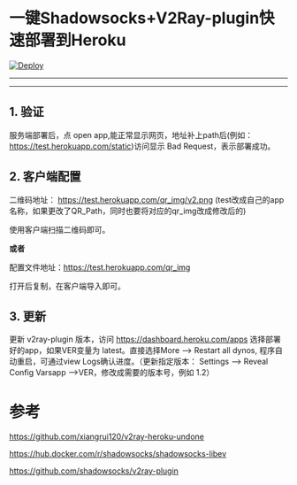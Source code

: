 # 一键Shadowsocks+V2Ray-plugin快速部署到Heroku

[![Deploy](https://www.herokucdn.com/deploy/button.png)](https://heroku.com/deploy)
- - -
- - -

## 1. 验证 

服务端部署后，点 open app,能正常显示网页，地址补上path后(例如：https://test.herokuapp.com/static)访问显示 Bad Request，表示部署成功。

## 2. 客户端配置

二维码地址： https://test.herokuapp.com/qr_img/v2.png
(test改成自己的app名称，如果更改了QR_Path，同时也要将对应的qr_img改成修改后的)

使用客户端扫描二维码即可。

**或者**

配置文件地址：https://test.herokuapp.com/qr_img

打开后复制，在客户端导入即可。

## 3. 更新

更新 v2ray-plugin 版本，访问 https://dashboard.heroku.com/apps 选择部署好的app，如果VER变量为 latest。直接选择More --> Restart all dynos, 程序自动重启，可通过view Logs确认进度。（更新指定版本： Settings --> Reveal Config Varsapp -->VER，修改成需要的版本号，例如 1.2）

# 参考 

https://github.com/xiangrui120/v2ray-heroku-undone

https://hub.docker.com/r/shadowsocks/shadowsocks-libev

https://github.com/shadowsocks/v2ray-plugin
